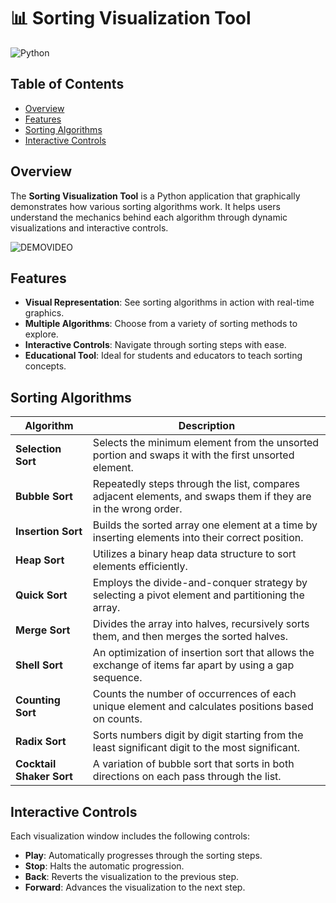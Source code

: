 # 📊 Sorting Visualization Tool

![Python](https://img.shields.io/badge/Python-3.8%2B-blue)

## Table of Contents

- [Overview](#overview)
- [Features](#features)
- [Sorting Algorithms](#sorting-algorithms)
- [Interactive Controls](#interactive-controls)

## Overview

The **Sorting Visualization Tool** is a Python application that graphically demonstrates how various sorting algorithms work. It helps users understand the mechanics behind each algorithm through dynamic visualizations and interactive controls.


![DEMOVIDEO](https://github.com/user-attachments/assets/29273475-868f-4f26-88b8-da354ef2528f)


## Features

- **Visual Representation**: See sorting algorithms in action with real-time graphics.
- **Multiple Algorithms**: Choose from a variety of sorting methods to explore.
- **Interactive Controls**: Navigate through sorting steps with ease.
- **Educational Tool**: Ideal for students and educators to teach sorting concepts.

## Sorting Algorithms

| Algorithm                  | Description                                                                                                 |
|----------------------------|-------------------------------------------------------------------------------------------------------------|
| **Selection Sort**         | Selects the minimum element from the unsorted portion and swaps it with the first unsorted element.         |
| **Bubble Sort**            | Repeatedly steps through the list, compares adjacent elements, and swaps them if they are in the wrong order.|
| **Insertion Sort**         | Builds the sorted array one element at a time by inserting elements into their correct position.             |
| **Heap Sort**              | Utilizes a binary heap data structure to sort elements efficiently.                                        |
| **Quick Sort**             | Employs the divide-and-conquer strategy by selecting a pivot element and partitioning the array.             |
| **Merge Sort**             | Divides the array into halves, recursively sorts them, and then merges the sorted halves.                    |
| **Shell Sort**             | An optimization of insertion sort that allows the exchange of items far apart by using a gap sequence.         |
| **Counting Sort**          | Counts the number of occurrences of each unique element and calculates positions based on counts.            |
| **Radix Sort**             | Sorts numbers digit by digit starting from the least significant digit to the most significant.              |
| **Cocktail Shaker Sort**   | A variation of bubble sort that sorts in both directions on each pass through the list.                      |

## Interactive Controls

Each visualization window includes the following controls:

- **Play**: Automatically progresses through the sorting steps.
- **Stop**: Halts the automatic progression.
- **Back**: Reverts the visualization to the previous step.
- **Forward**: Advances the visualization to the next step.
